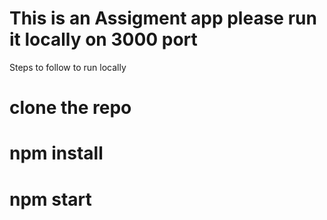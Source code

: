 
# This is an Assigment app please run it locally on 3000 port 

Steps to follow to run locally 
# clone the repo 

# npm install 

# npm start 